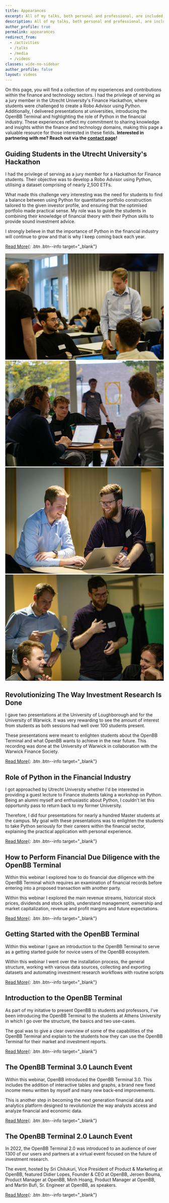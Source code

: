 ```yaml
---
title: Appearances
excerpt: All of my talks, both personal and professional, are included here. This include presentations at a variety of universities and webinars.
description: All of my talks, both personal and professional, are included here. This include presentations at a variety of universities and webinars.
author_profile: true
permalink: appearances
redirect_from:
  - /activities
  - /talks
  - /media
  - /videos
classes: wide-no-sidebar
author_profile: false
layout: videos
---
```


On this page, you will find a collection of my experiences and contributions within the finance and technology sectors. I had the privilege of serving as a jury member in the Utrecht University's Finance Hackathon, where students were challenged to create a Robo Advisor using Python. Additionally, I delivered presentations at universities, introducing the OpenBB Terminal and highlighting the role of Python in the financial industry. These experiences reflect my commitment to sharing knowledge and insights within the finance and technology domains, making this page a valuable resource for those interested in these fields. **Interested in partnering with me? Reach out via the [contact page](/contact)!**

## Guiding Students in the Utrecht University's Hackathon

<div class="row">
<div markdown="1" class="fifty-column-left mobile-max-column-width">

I had the privilege of serving as a jury member for a Hackathon for Finance students. Their objective was to develop a Robo Advisor using Python, utilising a dataset comprising of nearly 2,500 ETFs.

What made this challenge very interesting was the need for students to find a balance between using Python for quantitative portfolio construction tailored to the given investor profile, and ensuring that the optimised portfolio made practical sense. My role was to guide the students in combining their knowledge of financial theory with their Python skills to provide sound investment advice.

I strongly believe in that the importance of Python in the financial industry will continue to grow and that is why I keep coming back each year.

[Read More](https://www.linkedin.com/feed/update/urn:li:activity:7127300810450853888/){: .btn .btn--info target="_blank"}

</div>
<div markdown="1" class="fifty-column-right mobile-max-column-width">
<div class="image-grid">
  <div class="grid-item">
    <img src="/assets/images/appearances/hackathon/DSC06281.jpg" alt="Hackathon Utrecht University">
  </div>
  <div class="grid-item">
    <img src="/assets/images/appearances/hackathon/DSC06385.jpg" alt="Hackathon Utrecht University">
  </div>
  <div class="grid-item">
    <img src="/assets/images/appearances/hackathon/DSC06451.jpg" alt="Hackathon Utrecht University">
  </div>
  <div class="grid-item">
    <img src="/assets/images/appearances/hackathon/DSC06491.jpg" alt="Hackathon Utrecht University">
  </div>
</div>
</div>
</div>

## Revolutionizing The Way Investment Research Is Done

<div class="row">
<div markdown="1" class="fifty-column-left mobile-max-column-width">
I gave two presentations at the University of Loughborough and for the University of Warwick. It was very rewarding to see the amount of interest from students as both sessions had well over 100 students present.

These presentations were meant to enlighten students about the OpenBB Terminal and what OpenBB wants to achieve in the near future. This recording was done at the University of Warwick in collaboration with the Warwick Finance Society.

[Read More](https://www.linkedin.com/feed/update/urn:li:activity:7001557427250720768/){: .btn .btn--info target="_blank"}
</div>
<div markdown="1" class="fifty-column-right mobile-max-column-width">
<div class="embed-youtube" data-video-id="bSAlfrW1ikw">
  <div class="embed-youtube-play"></div>
</div>
</div>
</div>

## Role of Python in the Financial Industry 

<div class="row">
<div markdown="1" class="fifty-column-left mobile-max-column-width">
I got approached by Utrecht University whether I'd be interested in providing a guest lecture to Finance students taking a workshop on Python. Being an alumni myself and enthusiastic about Python, I couldn't let this opportunity pass to return back to my former University.

Therefore, I did four presentations for nearly a hundred Master students at the campus. My goal with these presentations was to enlighten the students to take Python seriously for their careers within the financial sector, explaining the practical application with personal experience.

[Read More](https://www.linkedin.com/posts/boumajeroen_openbb-investment-research-for-everyone-activity-6987449395252191232-ET6W/){: .btn .btn--info target="_blank"}

</div>
<div markdown="1" class="fifty-column-right mobile-max-column-width">
<div class="embed-youtube" data-video-id="itU3QwcWFOE">
  <div class="embed-youtube-play"></div>
</div>
</div>
</div>

## How to Perform Financial Due Diligence with the OpenBB Terminal

<div class="row">
<div markdown="1" class="fifty-column-left mobile-max-column-width">
Within this webinar I explored how to do financial due diligence with the OpenBB Terminal which requires an examination of financial records before entering into a proposed transaction with another party.

Within this webinar I explored the main revenue streams, historical stock prices, dividends and stock splits, understand management, ownership and market capitalization, revenue and profit margins and future expectations.

[Read More](https://www.youtube.com/watch?v=Bq7aLH4HY8Y){: .btn .btn--info target="_blank"}

</div>
<div markdown="1" class="fifty-column-right mobile-max-column-width">
<div class="embed-youtube" data-video-id="Bq7aLH4HY8Y">
  <div class="embed-youtube-play"></div>
</div>
</div>
</div>

## Getting Started with the OpenBB Terminal

<div class="row">
<div markdown="1" class="fifty-column-left mobile-max-column-width">
Within this webinar I gave an introduction to the OpenBB Terminal to serve as a getting started guide for novice users of the OpenBB ecosystem.

Within this webinar I went over the installation process, the general structure, working with various data sources, collecting and exporting datasets and automating investment research workflows with routine scripts

[Read More](https://www.youtube.com/watch?v=IbtILCinPrs){: .btn .btn--info target="_blank"}

</div>
<div markdown="1" class="fifty-column-right mobile-max-column-width">
<div class="embed-youtube" data-video-id="IbtILCinPrs">
  <div class="embed-youtube-play"></div>
</div>
</div>
</div>

## Introduction to the OpenBB Terminal

<div class="row">
<div markdown="1" class="fifty-column-left mobile-max-column-width">
As part of my initative to present OpenBB to students and professors, I've been introducing the OpenBB Terminal to the students at Athens University in which I go over the structure, the basics and two use-cases.

The goal was to give a clear overview of some of the capabilities of the OpenBB Terminal and explain to the students how they can use the OpenBB Terminal for their market and investment reports.

[Read More](https://openbb.co/blog/intro-openbb-terminal){: .btn .btn--info target="_blank"}

</div>
<div markdown="1" class="fifty-column-right mobile-max-column-width">
<div class="embed-youtube" data-video-id="HLead2WTnIs">
  <div class="embed-youtube-play"></div>
</div>
</div>
</div>

## The OpenBB Terminal 3.0 Launch Event

<div class="row">
<div markdown="1" class="fifty-column-left mobile-max-column-width">
Within this webinar, OpenBB introduced the OpenBB Terminal 3.0. This includes the addition of interactive tables and graphs, a brand new fixed income menu written by myself and many new back-end improvements.

This is another step in becoming the next generation financial data and analytics platform designed to revolutionize the way analysts access and analyze financial and economic data.

[Read More](https://openbb.co/blog/openbb-terminal-3){: .btn .btn--info target="_blank"}

</div>
<div markdown="1" class="fifty-column-right mobile-max-column-width">
<div class="embed-youtube" data-video-id="_4dQs_q_Jtk">
  <div class="embed-youtube-play"></div>
</div>
</div>
</div>

## The OpenBB Terminal 2.0 Launch Event

<div class="row">
<div markdown="1" class="fifty-column-left mobile-max-column-width">

In 2022, the OpenBB Terminal 2.0 was introduced to an audience of over 1300 of our users and partners at a virtual event focused on the future of investment research.

The event, hosted by Sri Chilukuri, Vice President of Product & Marketing at OpenBB, featured Didier Lopes, Founder & CEO at OpenBB, Jeroen Bouma, Product Manager at OpenBB, Minh Hoang, Product Manager at OpenBB, and Martin Bufi, Sr. Engineer at OpenBB, as speakers.

[Read More](https://openbb.co/blog/openbb-terminal-2-event){: .btn .btn--info target="_blank"}

</div>
<div markdown="1" class="fifty-column-right mobile-max-column-width">
<div class="embed-youtube" data-video-id="W9r2joPZOOw">
  <div class="embed-youtube-play"></div>
</div>
</div>
</div>